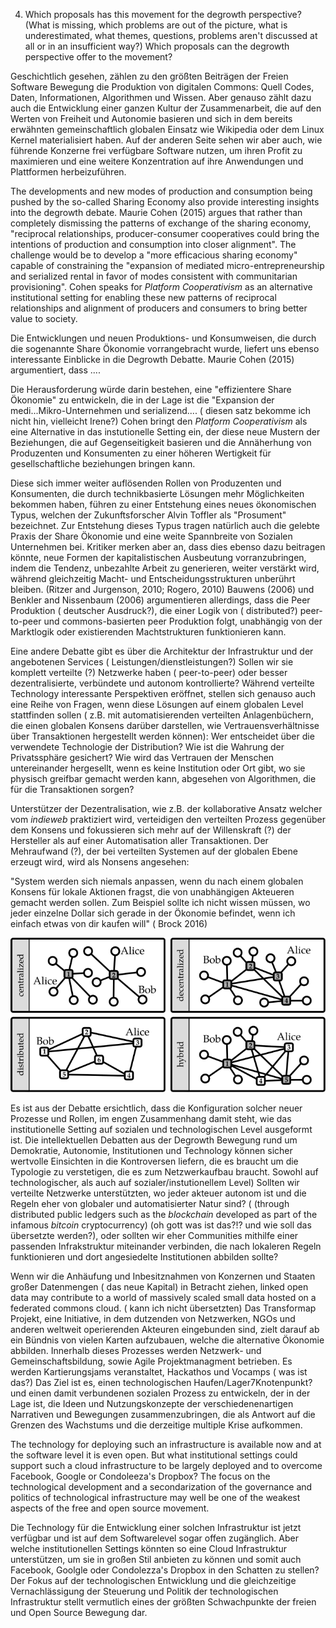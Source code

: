 4. Which proposals has this movement for the degrowth perspective? (What is missing, which problems are out of the picture, what is underestimated, what themes, questions, problems aren't discussed at all or in an insufficient way?) Which proposals can the degrowth perspective offer to the movement?

Geschichtlich gesehen, zählen zu den größten Beiträgen der Freien Software Bewegung die Produktion von digitalen Commons: Quell Codes, Daten, Informationen, Algorithmen und Wissen. Aber genauso zählt dazu auch die Entwicklung einer ganzen Kultur der Zusammenarbeit, die auf den Werten von Freiheit und Autonomie basieren und sich in dem bereits erwähnten gemeinschaftlich globalen Einsatz wie Wikipedia oder dem Linux Kernel materialisiert haben.
Auf der anderen Seite sehen wir aber auch, wie führende Konzerne frei verfügbare Software nutzen, um ihren Profit zu maximieren und eine weitere Konzentration auf ihre Anwendungen und Plattformen herbeizuführen.

The developments and new modes of production and consumption being pushed by the so-called Sharing Economy also provide interesting insights into the degrowth debate. Maurie Cohen (2015) argues that rather than completely dismissing the patterns of exchange of the sharing economy, "reciprocal relationships, producer-consumer cooperatives could bring the intentions of production and consumption into closer alignment". The challenge would be to develop a "more efficacious sharing economy" capable of constraining the "expansion of mediated micro-entrepreneurship and serialized rental in favor of modes consistent with communitarian provisioning". Cohen speaks for *Platform Cooperativism* as an alternative institutional setting for enabling these new patterns of reciprocal relationships and alignment of producers and consumers to bring better value to society.

Die Entwicklungen und neuen Produktions- und Konsumweisen, die durch die sogenannte Share Ökonomie vorrangebracht wurde, liefert uns ebenso interessante Einblicke in die Degrowth Debatte. Maurie Cohen (2015) argumentiert, dass ....

Die Herausforderung würde darin bestehen, eine "effizientere Share Ökonomie" zu entwickeln, die in der Lage ist die "Expansion der medi...Mikro-Unternehmen und serializend.... ( diesen satz bekomme ich nicht hin, vielleicht Irene?)
Cohen bringt den *Platform Cooperativism* als eine Alternative in das instutionelle Setting ein, der diese neue Mustern der Beziehungen, die auf Gegenseitigkeit basieren und die Annäherhung von Produzenten und Konsumenten zu einer höheren Wertigkeit für gesellschaftliche beziehungen bringen kann.

Diese sich immer weiter auflösenden Rollen von Produzenten und Konsumenten, die durch technikbasierte Lösungen mehr Möglichkeiten bekommen haben, führen zu einer Entstehung eines neues ökonomischen Typus, welchen der Zukunftsforscher Alvin Toffler als "Prosument" bezeichnet. Zur Entstehung dieses Typus tragen natürlich auch die gelebte Praxis der Share Ökonomie und eine weite Spannbreite von Sozialen Unternehmen bei. Kritiker merken aber an, dass dies ebenso dazu beitragen könnte, neue Formen der kapitalistischen Ausbeutung vorranzubringen, indem die Tendenz, unbezahlte Arbeit zu generieren, weiter verstärkt wird, während gleichzeitig Macht- und Entscheidungsstrukturen unberührt bleiben. (Ritzer and Jurgenson, 2010; Rogero, 2010)
Bauwens (2006) und Benkler and Nissenbaum (2006) argumentieren allerdings, dass die Peer Produktion ( deutscher Ausdruck?), die einer Logik von ( distributed?) peer-to-peer und commons-basierten peer Produktion folgt, unabhängig von der Marktlogik oder existierenden Machtstrukturen funktionieren kann.

Eine andere Debatte gibt es über die Architektur der Infrastruktur und der angebotenen Services ( Leistungen/dienstleistungen?)
Sollen wir sie komplett verteilte (?) Netzwerke haben ( peer-to-peer) oder besser dezentralisierte, verbündete und autonom kontrollierte? Während verteilte Technology interessante Perspektiven eröffnet, stellen sich genauso auch eine Reihe von Fragen, wenn diese Lösungen auf einem globalen Level stattfinden sollen ( z.B. mit automatisierenden verteilten Anlagenbüchern, die einen globalen Konsens darüber darstellen, wie Vertrauensverhältnisse über Transaktionen hergestellt werden können): Wer entscheidet über die verwendete Technologie der Distribution? Wie ist die Wahrung der Privatssphäre gesichert? Wie wird das Vertrauen der Menschen untereinander hergesellt, wenn es keine Institution oder Ort gibt, wo sie physisch greifbar gemacht werden kann, abgesehen von Algorithmen, die für die Transaktionen sorgen?

Unterstützer der Dezentralisation, wie z.B. der kollaborative Ansatz welcher vom *indieweb* praktiziert wird, verteidigen den verteilten Prozess gegenüber dem Konsens und fokussieren sich mehr auf der Willenskraft (?) der Hersteller als auf einer Automatisation aller Transaktionen. Der Mehraufwand (?), der bei verteilten Systemen auf der globalen Ebene erzeugt wird, wird als Nonsens angesehen:

"System werden sich niemals anpassen, wenn du nach einem globalen Konsens für lokale Aktionen fragst, die von unabhängigen Akteueren gemacht werden sollen. Zum Beispiel sollte ich nicht wissen müssen, wo jeder einzelne Dollar sich gerade in der Ökonomie befindet, wenn ich einfach etwas von dir kaufen will" ( Brock 2016) 

![Nils Diewald (2012): Decentralized Online Social Networks, In: Handbook of Technical Communication, Handbook of Applied Linguistics 8 (HAL 8), Alexander Mehler and Laurent Romary (Eds), Mouton de Gruyter, Berlin/Boston, p. 461-505.](dsn-cent-decent-distr-federated.svg)


Es ist aus der Debatte ersichtlich, dass die Konfiguration solcher neuer Prozesse und Rollen, im engen Zusammenhang damit steht, wie das institutionelle Setting auf sozialen und technologischen Level ausgeformt ist. Die intellektuellen Debatten aus der Degrowth Bewegung rund um Demokratie, Autonomie, Institutionen und Technology können sicher wertvolle Einsichten in die Kontroversen liefern, die es braucht um die Typologie zu verstetigen, die es zum Netzwerkaufbau braucht. Sowohl auf technologischer, als auch auf sozialer/instutionellem Level) Sollten wir verteilte Netzwerke unterstützten, wo jeder akteuer autonom ist und die Regeln eher von globaler und automatisierter Natur sind? ( (through distributed public ledgers such as the *blockchain* developed as part of the infamous *bitcoin* cryptocurrency) (oh gott was ist das?!? und wie soll das übersetzte werden?), oder sollten wir eher Communities mithilfe einer passenden Infrakstruktur miteinander verbinden, die nach lokaleren Regeln funktionieren und dort angesiedelte Institutionen abbilden sollte?

Wenn wir die Anhäufung und Inbesitznahmen  von Konzernen und Staaten großer Datenmengen ( das neue Kapital) in Betracht ziehen,
linked open data may contribute to a world of massively scaled small data hosted on a federated commons cloud. ( kann ich nicht übersetzten) Das Transformap Projekt, eine Initiative, in dem dutzenden von Netzwerken, NGOs und anderen weltweit operierenden Akteuren eingebunden sind, zielt darauf ab ein Bündnis von vielen Karten aufzubauen, welche die alternative Ökonomie abbilden.
Innerhalb dieses Prozesses  werden Netzwerk- und Gemeinschaftsbildung, sowie Agile Projektmanagment betrieben. Es werden Kartierungsjams veranstaltet, Hackathos und Vocamps ( was ist das?)
Das Ziel ist es, einen technologischen Haufen/Lager7Knotenpunkt? und einen damit verbundenen sozialen Prozess zu entwickeln, der in der Lage ist, die Ideen und Nutzungskonzepte der verschiedenenartigen Narrativen und Bewegungen zusammenzubringen, die als Antwort auf die Grenzen des Wachstums und die derzeitige multiple Krise aufkommen.

The technology for deploying such an infrastructure is available now and at the software level it is even open. But what institutional settings could support such a cloud infrastructure to be largely deployed and to overcome Facebook, Google or Condoleeza's Dropbox? The focus on the technological development and a secondarization of the governance and politics of technological infrastructure may well be one of the weakest aspects of the free and open source movement.

Die Technology für die Entwicklung einer solchen Infrastruktur ist jetzt verfügbar und ist auf dem Softwarelevel sogar offen zugänglich. Aber welche institutionellen Settings könnten so eine Cloud Infrastruktur unterstützen, um sie in großen Stil anbieten zu können und somit auch Facebook, Goolgle oder Condolezza's Dropbox in den Schatten zu stellen? Der Fokus auf der technologischen Entwicklung und die gleichzeitige Vernachlässigung der Steuerung und Politik der technologischen Infrastruktur stellt vermutlich eines der größten Schwachpunkte der freien und Open Source Bewegung dar.
